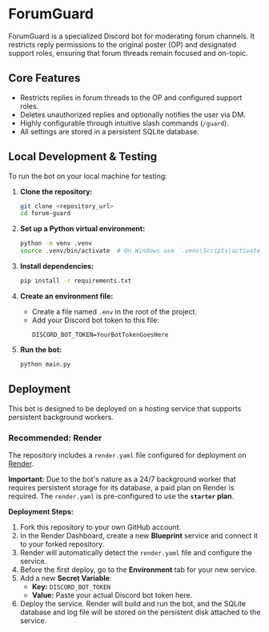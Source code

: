 # ForumGuard

ForumGuard is a specialized Discord bot for moderating forum channels. It restricts reply permissions to the original poster (OP) and designated support roles, ensuring that forum threads remain focused and on-topic.

## Core Features

- Restricts replies in forum threads to the OP and configured support roles.
- Deletes unauthorized replies and optionally notifies the user via DM.
- Highly configurable through intuitive slash commands (`/guard`).
- All settings are stored in a persistent SQLite database.

## Local Development & Testing

To run the bot on your local machine for testing:

1.  **Clone the repository:**
    ```bash
    git clone <repository_url>
    cd forum-guard
    ```

2.  **Set up a Python virtual environment:**
    ```bash
    python -m venv .venv
    source .venv/bin/activate  # On Windows use `.venv\Scripts\activate`
    ```

3.  **Install dependencies:**
    ```bash
    pip install -r requirements.txt
    ```

4.  **Create an environment file:**
    - Create a file named `.env` in the root of the project.
    - Add your Discord bot token to this file:
      ```
      DISCORD_BOT_TOKEN=YourBotTokenGoesHere
      ```

5.  **Run the bot:**
    ```bash
    python main.py
    ```

## Deployment

This bot is designed to be deployed on a hosting service that supports persistent background workers.

### Recommended: Render

The repository includes a `render.yaml` file configured for deployment on [Render](https://render.com/).

**Important:** Due to the bot's nature as a 24/7 background worker that requires persistent storage for its database, a paid plan on Render is required. The `render.yaml` is pre-configured to use the **`starter` plan**.

**Deployment Steps:**

1.  Fork this repository to your own GitHub account.
2.  In the Render Dashboard, create a new **Blueprint** service and connect it to your forked repository.
3.  Render will automatically detect the `render.yaml` file and configure the service.
4.  Before the first deploy, go to the **Environment** tab for your new service.
5.  Add a new **Secret Variable**:
    - **Key:** `DISCORD_BOT_TOKEN`
    - **Value:** Paste your actual Discord bot token here.
6.  Deploy the service. Render will build and run the bot, and the SQLite database and log file will be stored on the persistent disk attached to the service.
